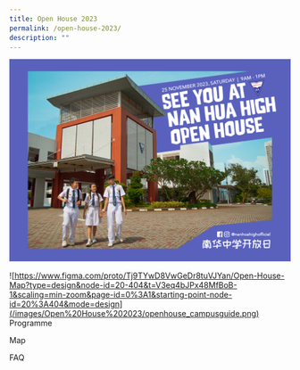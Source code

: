 ```yaml
---
title: Open House 2023
permalink: /open-house-2023/
description: ""
---
```

![](/images/Open%20House%202023/messageoftheday_web4.jpg)

![https://www.figma.com/proto/Tj9TYwD8VwGeDr8tuVJYan/Open-House-Map?type=design&node-id=20-404&t=V3eq4bJPx48MfBoB-1&scaling=min-zoom&page-id=0%3A1&starting-point-node-id=20%3A404&mode=design](/images/Open%20House%202023/openhouse_campusguide.png)
Programme

Map

FAQ